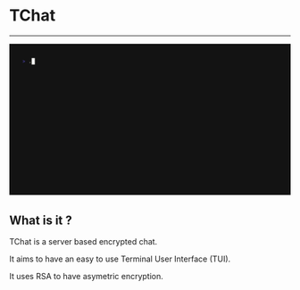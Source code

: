 # TChat

---

<img alt="VHS overview of the project" src="./images/overview.gif" width="600" />

## What is it ?

TChat is a server based encrypted chat.

It aims to have an easy to use Terminal User Interface (TUI).

It uses RSA to have asymetric encryption.